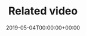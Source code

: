 ---
title: 'Related video'
field: 'cg.link.video'
slug: 'cg-link-video'
description: 'Enter related video link (eg a video about this item).'
required: False
policy: 'Free text.'
date: '2019-05-04T00:00:00+00:00'
---